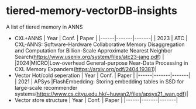 # tiered-memory-vectorDB-insights
A list of tiered memory in ANNS
- CXL+ANNS
  | Year | Conf. | Paper |
  |------|-------|-------|
  | 2023 | ATC | CXL-ANNS: Software-Hardware Collaborative Memory Disaggregation and Computation for Billion-Scale Approximate Nearest Neighbor Search(https://www.usenix.org/system/files/atc23-jang.pdf) |
  |2024|MICRO|Low-overhead General-purpose Near-Data Processing in CXL Memory Expanders(https://arxiv.org/pdf/2404.19381)|
- Vector Hot/cold seperation
  | Year | Conf. | Paper |
  |------|-------|-------|
  | 2021 | APSys |FlashEmbedding: Storing embedding tables in SSD for large-scale recommender systems(https://www.cs.cityu.edu.hk/~huwan2/files/apsys21_wan.pdf)|
- Vector store structure
  | Year | Conf. | Paper |
  |------|-------|-------|
